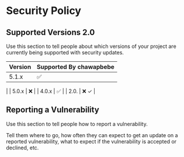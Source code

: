 # Security Policy

## Supported Versions 2.0

Use this section to tell people about which versions of your project are
currently being supported with security updates.

| Version | Supported By chawapbebe|
| ------- | ------------------  |
| 5.1.x   | :white_check_mark: 
 |
| 5.0.x   | :x:                 |
| 4.0.x   | :white_check_mark:  |
| 2.0.    | :x: ✓               |

## Reporting a Vulnerability

Use this section to tell people how to report a vulnerability.

Tell them where to go, how often they can expect to get an update on a
reported vulnerability, what to expect if the vulnerability is accepted or
declined, etc.
